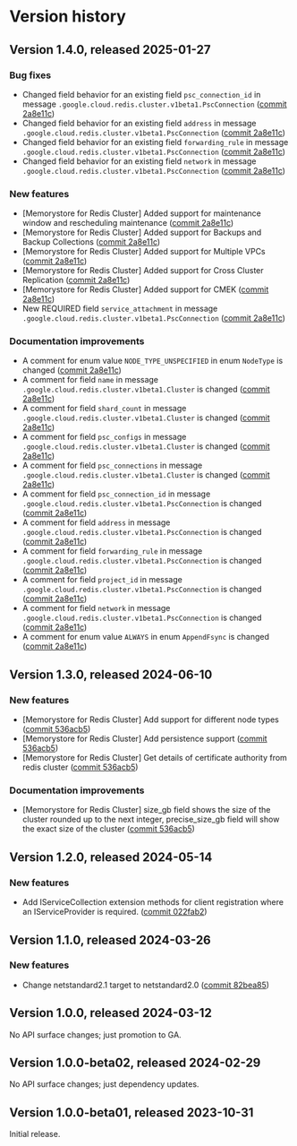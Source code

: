 # Version history

## Version 1.4.0, released 2025-01-27

### Bug fixes

- Changed field behavior for an existing field `psc_connection_id` in message `.google.cloud.redis.cluster.v1beta1.PscConnection` ([commit 2a8e11c](https://github.com/googleapis/google-cloud-dotnet/commit/2a8e11cd93533b6f8c34072cc44ac1cfc68c8936))
- Changed field behavior for an existing field `address` in message `.google.cloud.redis.cluster.v1beta1.PscConnection` ([commit 2a8e11c](https://github.com/googleapis/google-cloud-dotnet/commit/2a8e11cd93533b6f8c34072cc44ac1cfc68c8936))
- Changed field behavior for an existing field `forwarding_rule` in message `.google.cloud.redis.cluster.v1beta1.PscConnection` ([commit 2a8e11c](https://github.com/googleapis/google-cloud-dotnet/commit/2a8e11cd93533b6f8c34072cc44ac1cfc68c8936))
- Changed field behavior for an existing field `network` in message `.google.cloud.redis.cluster.v1beta1.PscConnection` ([commit 2a8e11c](https://github.com/googleapis/google-cloud-dotnet/commit/2a8e11cd93533b6f8c34072cc44ac1cfc68c8936))

### New features

- [Memorystore for Redis Cluster] Added support for maintenance window and rescheduling maintenance ([commit 2a8e11c](https://github.com/googleapis/google-cloud-dotnet/commit/2a8e11cd93533b6f8c34072cc44ac1cfc68c8936))
- [Memorystore for Redis Cluster] Added support for Backups and Backup Collections ([commit 2a8e11c](https://github.com/googleapis/google-cloud-dotnet/commit/2a8e11cd93533b6f8c34072cc44ac1cfc68c8936))
- [Memorystore for Redis Cluster] Added support for Multiple VPCs ([commit 2a8e11c](https://github.com/googleapis/google-cloud-dotnet/commit/2a8e11cd93533b6f8c34072cc44ac1cfc68c8936))
- [Memorystore for Redis Cluster] Added support for Cross Cluster Replication ([commit 2a8e11c](https://github.com/googleapis/google-cloud-dotnet/commit/2a8e11cd93533b6f8c34072cc44ac1cfc68c8936))
- [Memorystore for Redis Cluster] Added support for CMEK ([commit 2a8e11c](https://github.com/googleapis/google-cloud-dotnet/commit/2a8e11cd93533b6f8c34072cc44ac1cfc68c8936))
- New REQUIRED field `service_attachment` in message `.google.cloud.redis.cluster.v1beta1.PscConnection` ([commit 2a8e11c](https://github.com/googleapis/google-cloud-dotnet/commit/2a8e11cd93533b6f8c34072cc44ac1cfc68c8936))

### Documentation improvements

- A comment for enum value `NODE_TYPE_UNSPECIFIED` in enum `NodeType` is changed ([commit 2a8e11c](https://github.com/googleapis/google-cloud-dotnet/commit/2a8e11cd93533b6f8c34072cc44ac1cfc68c8936))
- A comment for field `name` in message `.google.cloud.redis.cluster.v1beta1.Cluster` is changed ([commit 2a8e11c](https://github.com/googleapis/google-cloud-dotnet/commit/2a8e11cd93533b6f8c34072cc44ac1cfc68c8936))
- A comment for field `shard_count` in message `.google.cloud.redis.cluster.v1beta1.Cluster` is changed ([commit 2a8e11c](https://github.com/googleapis/google-cloud-dotnet/commit/2a8e11cd93533b6f8c34072cc44ac1cfc68c8936))
- A comment for field `psc_configs` in message `.google.cloud.redis.cluster.v1beta1.Cluster` is changed ([commit 2a8e11c](https://github.com/googleapis/google-cloud-dotnet/commit/2a8e11cd93533b6f8c34072cc44ac1cfc68c8936))
- A comment for field `psc_connections` in message `.google.cloud.redis.cluster.v1beta1.Cluster` is changed ([commit 2a8e11c](https://github.com/googleapis/google-cloud-dotnet/commit/2a8e11cd93533b6f8c34072cc44ac1cfc68c8936))
- A comment for field `psc_connection_id` in message `.google.cloud.redis.cluster.v1beta1.PscConnection` is changed ([commit 2a8e11c](https://github.com/googleapis/google-cloud-dotnet/commit/2a8e11cd93533b6f8c34072cc44ac1cfc68c8936))
- A comment for field `address` in message `.google.cloud.redis.cluster.v1beta1.PscConnection` is changed ([commit 2a8e11c](https://github.com/googleapis/google-cloud-dotnet/commit/2a8e11cd93533b6f8c34072cc44ac1cfc68c8936))
- A comment for field `forwarding_rule` in message `.google.cloud.redis.cluster.v1beta1.PscConnection` is changed ([commit 2a8e11c](https://github.com/googleapis/google-cloud-dotnet/commit/2a8e11cd93533b6f8c34072cc44ac1cfc68c8936))
- A comment for field `project_id` in message `.google.cloud.redis.cluster.v1beta1.PscConnection` is changed ([commit 2a8e11c](https://github.com/googleapis/google-cloud-dotnet/commit/2a8e11cd93533b6f8c34072cc44ac1cfc68c8936))
- A comment for field `network` in message `.google.cloud.redis.cluster.v1beta1.PscConnection` is changed ([commit 2a8e11c](https://github.com/googleapis/google-cloud-dotnet/commit/2a8e11cd93533b6f8c34072cc44ac1cfc68c8936))
- A comment for enum value `ALWAYS` in enum `AppendFsync` is changed ([commit 2a8e11c](https://github.com/googleapis/google-cloud-dotnet/commit/2a8e11cd93533b6f8c34072cc44ac1cfc68c8936))

## Version 1.3.0, released 2024-06-10

### New features

- [Memorystore for Redis Cluster] Add support for different node types ([commit 536acb5](https://github.com/googleapis/google-cloud-dotnet/commit/536acb56ba7e3f849aedba247d604707fcf841db))
- [Memorystore for Redis Cluster] Add persistence support ([commit 536acb5](https://github.com/googleapis/google-cloud-dotnet/commit/536acb56ba7e3f849aedba247d604707fcf841db))
- [Memorystore for Redis Cluster] Get details of certificate authority from redis cluster ([commit 536acb5](https://github.com/googleapis/google-cloud-dotnet/commit/536acb56ba7e3f849aedba247d604707fcf841db))

### Documentation improvements

- [Memorystore for Redis Cluster] size_gb field shows the size of the cluster rounded up to the next integer, precise_size_gb field will show the exact size of the cluster ([commit 536acb5](https://github.com/googleapis/google-cloud-dotnet/commit/536acb56ba7e3f849aedba247d604707fcf841db))

## Version 1.2.0, released 2024-05-14

### New features

- Add IServiceCollection extension methods for client registration where an IServiceProvider is required. ([commit 022fab2](https://github.com/googleapis/google-cloud-dotnet/commit/022fab203f28fb9c608972af7f8b83f571ae5694))

## Version 1.1.0, released 2024-03-26

### New features

- Change netstandard2.1 target to netstandard2.0 ([commit 82bea85](https://github.com/googleapis/google-cloud-dotnet/commit/82bea850661975b9750ac30753528cc9d2e05240))

## Version 1.0.0, released 2024-03-12

No API surface changes; just promotion to GA.

## Version 1.0.0-beta02, released 2024-02-29

No API surface changes; just dependency updates.

## Version 1.0.0-beta01, released 2023-10-31

Initial release.
